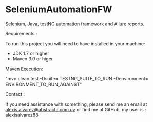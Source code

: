 # SeleniumAutomationFW

Selenium, Java, testNG automation framework and Allure reports.

Requirements :

To run this project you will need to have installed in your machine:

- JDK 1.7 or higher
- Maven 3.0 or higer

Maven Execution:

"mvn clean test -Dsuite= TESTNG_SUITE_TO_RUN -Denvironment= ENVIRONMENT_TO_RUN_AGAINST"

Contact :

If you need assistance with something, please send me an email at alexis.alvarez@abstracta.com.uy or find me at GitHub, my user is : alexisalvarez88


